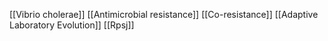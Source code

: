 [[Vibrio cholerae]]
[[Antimicrobial resistance]]
[[Co-resistance]]
[[Adaptive Laboratory Evolution]]
[[Rpsj]]
